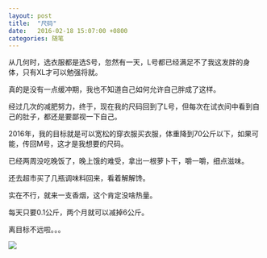 ```yaml
---
layout: post
title:  "尺码"
date:   2016-02-18 15:07:00 +0800
categories: 随笔
---
```


从几何时，选衣服都是选S号，忽然有一天，L号都已经满足不了我这发胖的身体，只有XL才可以勉强将就。

真的是没有一点缓冲期，我也不知道自己如何允许自己胖成了这样。

经过几次的减肥努力，终于，现在我的尺码回到了L号，但每次在试衣间中看到自己的肚子，都还是要鄙视一下自己。

2016年，我的目标就是可以宽松的穿衣服买衣服，体重降到70公斤以下，如果可能，传回M号，这才是我想要的尺码。

已经两周没吃晚饭了，晚上饿的难受，拿出一根萝卜干，嚼一嚼，细点滋味。

还去超市买了几瓶调味料回来，看着解解馋。

实在不行，就来一支香烟，这个肯定没啥热量。

每天只要0.1公斤，两个月就可以减掉6公斤。

离目标不远啦。。。

![](https://drscdn.500px.org/photo/140932365/q%3D80_m%3D2000/d50ad82cab00b106965c894b3dec8c38)
